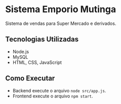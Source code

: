 # Sistema Emporio Mutinga
Sistema de vendas para Super Mercado e derivados.


## Tecnologias Utilizadas
- Node.js
- MySQL
- HTML, CSS, JavaScript

## Como Executar
- Backend execute o arquivo `node src/app.js`.
- Frontend execute o arquivo `npm start`.
